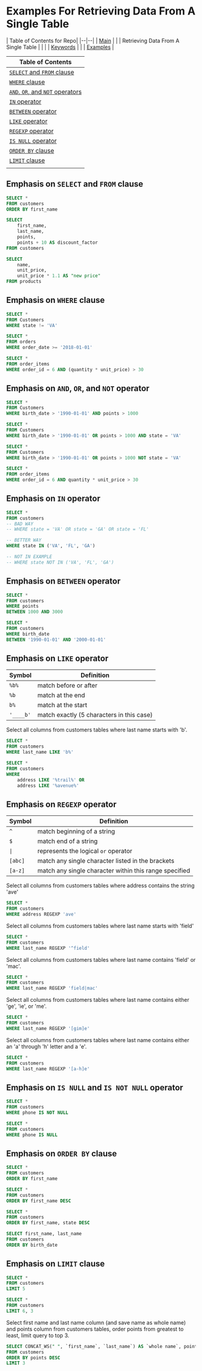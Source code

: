 # Examples For Retrieving Data From A Single Table

| Table of Contents for Repo|
|--|--|
| [Main](https://github.com/calebwagner/MySQL-playground) |  |
|  Retrieving Data From A Single Table |  |
| | [Keywords](./README.md) |
| | [Examples](./retrieving_data_from_a_single_table.md) |

| Table of Contents |
|--|
| [`SELECT` and `FROM` clause](#emphasis-on-select-and-from-clause) |
| [`WHERE` clause](#emphasis-on-where-clause) |
| [`AND`, `OR`, and `NOT` operators](#emphasis-on-and-or-and-not-operator) |
| [`IN` operator](#emphasis-on-in-operator) |
| [`BETWEEN` operator](#emphasis-on-between-operator) |
| [`LIKE` operator](#emphasis-on-like-operator) |
| [`REGEXP` operator](#emphasis-on-regexp-operator) |
| [`IS NULL` operator](#emphasis-on-is-null-and-is-not-null-operator) |
| [`ORDER BY` clause](#emphasis-on-order-by-clause) |
| [`LIMIT` clause](#emphasis-on-limit-clause) |
| []() |


## Emphasis on `SELECT` and `FROM` clause

```sql
SELECT * 
FROM customers
ORDER BY first_name
```

```sql
SELECT
    first_name,
    last_name,
    points,
    points + 10 AS discount_factor
FROM customers
```

```sql
SELECT
    name,
    unit_price,
    unit_price * 1.1 AS "new price"
FROM products
```

## Emphasis on `WHERE` clause

```sql
SELECT *
FROM Customers
WHERE state != 'VA'
```

```sql
SELECT *
FROM orders
WHERE order_date >= '2018-01-01'
```

```sql
SELECT *
FROM order_items
WHERE order_id = 6 AND (quantity * unit_price) > 30
```

## Emphasis on `AND`, `OR`, and `NOT` operator

```sql
SELECT *
FROM Customers
WHERE birth_date > '1990-01-01' AND points > 1000
```

```sql
SELECT *
FROM Customers
WHERE birth_date > '1990-01-01' OR points > 1000 AND state = 'VA'
```

```sql
SELECT *
FROM Customers
WHERE birth_date > '1990-01-01' OR points > 1000 NOT state = 'VA'
```

```sql
SELECT *
FROM order_items
WHERE order_id = 6 AND quantity * unit_price > 30
```


## Emphasis on `IN` operator

```sql
SELECT *
FROM customers
-- BAD WAY
-- WHERE state = 'VA' OR state = 'GA' OR state = 'FL'

-- BETTER WAY
WHERE state IN ('VA', 'FL', 'GA')

-- NOT IN EXAMPLE
-- WHERE state NOT IN ('VA', 'FL', 'GA')
```


## Emphasis on `BETWEEN` operator

```sql
SELECT *
FROM customers
WHERE points
BETWEEN 1000 AND 3000
```

```sql
SELECT *
FROM customers
WHERE birth_date
BETWEEN '1990-01-01' AND '2000-01-01'
```

## Emphasis on `LIKE` operator

| Symbol | Definition |
|--|--|
| `%b%` | match before or after |
| `%b` | match at the end |
| `b%` | match at the start |
| `'____b'` | match exactly (5 characters in this case) |

Select all columns from customers tables where last name starts with 'b'.
```sql
SELECT *
FROM customers
WHERE last_name LIKE 'b%'
```

```sql
SELECT *
FROM customers
WHERE
    address LIKE '%trail%' OR
    address LIKE '%avenue%'
```

## Emphasis on `REGEXP` operator

| Symbol | Definition |
|--|--|
| `^` | match beginning of a string |
| `$` | match end of a string |
| `\|` | represents the logical `or` operator |
| `[abc]` | match any single character listed in the brackets |
| `[a-z]` | match any single character within this range specified |

Select all columns from customers tables where address contains the string 'ave'
```sql
SELECT *
FROM customers
WHERE address REGEXP 'ave'
```

Select all columns from customers tables where last name starts with 'field'
```sql
SELECT *
FROM customers
WHERE last_name REGEXP '^field'
```

Select all columns from customers tables where last name contains 'field' or 'mac'.
```sql
SELECT *
FROM customers
WHERE last_name REGEXP 'field|mac'
```

Select all columns from customers tables where last name contains either 'ge', 'ie', or 'me'.
```sql
SELECT *
FROM customers
WHERE last_name REGEXP '[gim]e'
```

Select all columns from customers tables where last name contains either an 'a' through 'h' letter and a 'e'.
```sql
SELECT *
FROM customers
WHERE last_name REGEXP '[a-h]e'
```

## Emphasis on `IS NULL` and `IS NOT NULL` operator

```sql
SELECT *
FROM customers
WHERE phone IS NOT NULL
```

```sql
SELECT *
FROM customers
WHERE phone IS NULL
```

## Emphasis on `ORDER BY` clause

```sql
SELECT *
FROM customers
ORDER BY first_name
```

```sql
SELECT *
FROM customers
ORDER BY first_name DESC
```

```sql
SELECT *
FROM customers
ORDER BY first_name, state DESC
```

```sql
SELECT first_name, last_name
FROM customers
ORDER BY birth_date
```

## Emphasis on `LIMIT` clause

```sql
SELECT *
FROM customers
LIMIT 5
```

```sql
SELECT *
FROM customers
LIMIT 6, 3
```

Select first name and last name column (and save name as whole name) and points column from customers tables, order points from greatest to least, limit query to top 3.
```sql
SELECT CONCAT_WS(" ", `first_name`, `last_name`) AS `whole name`, points
FROM customers
ORDER BY points DESC
LIMIT 3
```